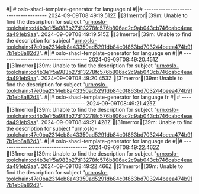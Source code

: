 #||# oslo-shacl-template-generator for language nl
#||# -------------------------------------
2024-09-09T08:49:19.512Z [31merror[39m: Unable to find the description for subject "[urn:oslo-toolchain:cd4b3e1f5a983b27d13278fc576b806ac2c9ab043cb746cabc4eaeda491eb9aa](tmp/workspace/report4/doc/applicatieprofiel/kindfiche/ontwerpstandaard/2024-06-03/all-kindfiche-ap.jsonld#L3276)".
2024-09-09T08:49:19.515Z [31merror[39m: Unable to find the description for subject "[urn:oslo-toolchain:47e0ba2314eb8a43350ad5291db84c0f863bd703244beea474b917b1eb8a82d3](tmp/workspace/report4/doc/applicatieprofiel/kindfiche/ontwerpstandaard/2024-06-03/all-kindfiche-ap.jsonld#L3425)".
#||# oslo-shacl-template-generator for language en
#||# -------------------------------------
2024-09-09T08:49:20.451Z [31merror[39m: Unable to find the description for subject "[urn:oslo-toolchain:cd4b3e1f5a983b27d13278fc576b806ac2c9ab043cb746cabc4eaeda491eb9aa](tmp/workspace/report4/doc/applicatieprofiel/kindfiche/ontwerpstandaard/2024-06-03/all-kindfiche-ap.jsonld#L3276)".
2024-09-09T08:49:20.453Z [31merror[39m: Unable to find the description for subject "[urn:oslo-toolchain:47e0ba2314eb8a43350ad5291db84c0f863bd703244beea474b917b1eb8a82d3](tmp/workspace/report4/doc/applicatieprofiel/kindfiche/ontwerpstandaard/2024-06-03/all-kindfiche-ap.jsonld#L3425)".
#||# oslo-shacl-template-generator for language fr
#||# -------------------------------------
2024-09-09T08:49:21.425Z [31merror[39m: Unable to find the description for subject "[urn:oslo-toolchain:cd4b3e1f5a983b27d13278fc576b806ac2c9ab043cb746cabc4eaeda491eb9aa](tmp/workspace/report4/doc/applicatieprofiel/kindfiche/ontwerpstandaard/2024-06-03/all-kindfiche-ap.jsonld#L3276)".
2024-09-09T08:49:21.428Z [31merror[39m: Unable to find the description for subject "[urn:oslo-toolchain:47e0ba2314eb8a43350ad5291db84c0f863bd703244beea474b917b1eb8a82d3](tmp/workspace/report4/doc/applicatieprofiel/kindfiche/ontwerpstandaard/2024-06-03/all-kindfiche-ap.jsonld#L3425)".
#||# oslo-shacl-template-generator for language de
#||# -------------------------------------
2024-09-09T08:49:22.462Z [31merror[39m: Unable to find the description for subject "[urn:oslo-toolchain:cd4b3e1f5a983b27d13278fc576b806ac2c9ab043cb746cabc4eaeda491eb9aa](tmp/workspace/report4/doc/applicatieprofiel/kindfiche/ontwerpstandaard/2024-06-03/all-kindfiche-ap.jsonld#L3276)".
2024-09-09T08:49:22.466Z [31merror[39m: Unable to find the description for subject "[urn:oslo-toolchain:47e0ba2314eb8a43350ad5291db84c0f863bd703244beea474b917b1eb8a82d3](tmp/workspace/report4/doc/applicatieprofiel/kindfiche/ontwerpstandaard/2024-06-03/all-kindfiche-ap.jsonld#L3425)".
